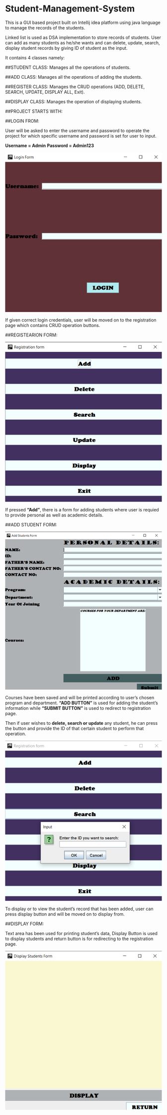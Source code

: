# Student-Management-System
This is a GUI based project built on Intellij idea platform using java language to manage the records of the students.

Linked list is used as DSA implementation to store records of students. User can add as many students as he/she wants and can delete, update, search, display student records by giving ID of student as the input.

It contains 4 classes namely:

##STUDENT CLASS: Manages all the operations of students.

##ADD CLASS: Manages all the operations of adding the students.

##REGISTER CLASS: Manages the CRUD operations (ADD, DELETE, SEARCH, UPDATE, DISPLAY ALL, Exit).

##DISPLAY CLASS: Manages the operation of displaying students.

##PROJECT STARTS WITH:

##LOGIN FROM:

User will be asked to enter the username and password to operate the project for which specific username and password is set for user to input.

**Username = Admin**
**Password = Admin123**

<img src="login page.png">

If given correct login credentials, user will be moved on to the registration page which contains CRUD operation buttons.

##REGISTEARION FORM:

<img src="registeration page.png">

If pressed **“Add”**, there is a form for adding students where user is requied to provide personal as well as academic details.

##ADD STUDENT FORM:

<img src="add student page.png">

Courses have been saved and will be printed according to user’s chosen program and department.
**“ADD BUTTON”** is used for adding the student’s information while **“SUBMIT BUTTON”** is used to redirect to registration page.

Then if user wishes to **delete, search or update** any student, he can press the button and provide the ID of that certain student to perform that operation.

<img src="CRUD operation.png">

To display or to view the student’s record that has been added, user can press display button and will be moved on to display from.

##DISPLAY FORM:

Text area has been used for printing student’s data, Display Button is used to display students and return button is for redirecting to the registration page.

<img src="display page.png">


















